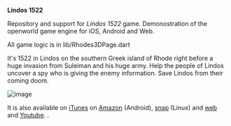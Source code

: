 **Lindos 1522**

Repository and support for *Lindos 1522* game. Demonostration of the openworld game engine for iOS, Android and Web. 

All game logic is in lib/Rhodes3DPage.dart

It's 1522 in Lindos on the southern Greek island of Rhode right before a huge invasion from Suleiman and his huge army. Help the people of Lindos uncover a spy who is giving the enemy information. Save Lindos from their coming doom.

![image](https://github.com/user-attachments/assets/c0d30f4a-c46c-43b8-b2cd-1f6171805b6e)


It is also available on <a href="https://apps.apple.com/us/app/lindos-1522/id6736712620">iTunes</a> on  <a href="https://www.amazon.com/gp/mas/dl/android?p=com.forthtemple.rhodes3d">Amazon</a> (Android), <a href="https://snapcraft.io/rhodes3d">snap</a> (Linux) and <a href='https://chatgpt.forthtemple.com/rhodes3d'>web</a> and <a href='https://www.youtube.com/watch?v=-xjAiFQzZRM'>Youtube</a>.
     .
